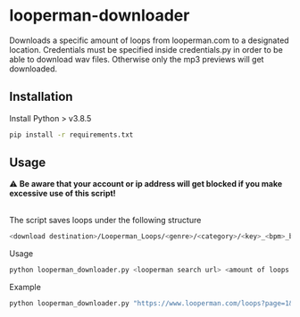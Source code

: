 # looperman-downloader

Downloads a specific amount of loops from looperman.com to a designated location. Credentials must be specified inside credentials.py 
in order to be able to download wav files. Otherwise only the mp3 previews will get downloaded.

## Installation
Install Python > v3.8.5
```bash
pip install -r requirements.txt
``` 

## Usage

⚠️ **Be aware that your account or ip address will get blocked if you make excessive use of this script!**
<br><br>

The script saves loops under the following structure
```bash
<download destination>/Looperman_Loops/<genre>/<category>/<key>_<bpm>_bpm_<title>.wav
``` 

Usage
```bash
python looperman_downloader.py <looperman search url> <amount of loops to download> <download destination>
```

Example
```bash
python looperman_downloader.py "https://www.looperman.com/loops?page=1&cid=33&gid=54&mkey=am&order=date&dir=d" 100 "D:\Music\Loops"
```


